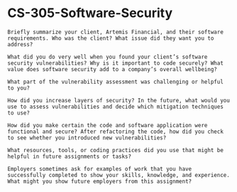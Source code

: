 # CS-305-Software-Security


    Briefly summarize your client, Artemis Financial, and their software requirements. Who was the client? What issue did they want you to address?
    
    What did you do very well when you found your client’s software security vulnerabilities? Why is it important to code securely? What value does software security add to a company’s overall wellbeing?
    
    What part of the vulnerability assessment was challenging or helpful to you?
    
    How did you increase layers of security? In the future, what would you use to assess vulnerabilities and decide which mitigation techniques to use?
    
    How did you make certain the code and software application were functional and secure? After refactoring the code, how did you check to see whether you introduced new vulnerabilities?
    
    What resources, tools, or coding practices did you use that might be helpful in future assignments or tasks?
    
    Employers sometimes ask for examples of work that you have successfully completed to show your skills, knowledge, and experience. What might you show future employers from this assignment?
